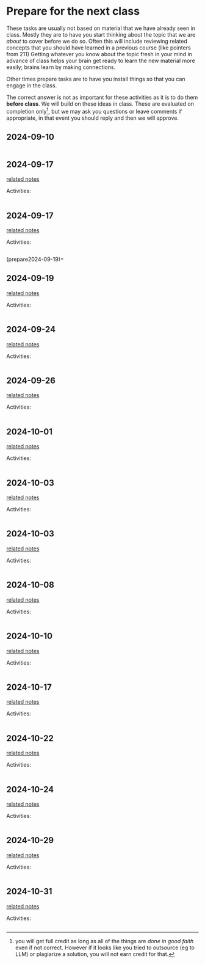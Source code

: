 # Prepare for the next class




These tasks are usually not based on material that we have already seen in class.  Mostly they are to have you start thinking about the topic that we are *about* to cover before we do so. Often this will include reviewing related concepts that you should have learned in a previous course (like pointers from 211) Getting whatever you know about the topic fresh in your mind in advance of class helps your brain get ready to learn the new material more easily; brains learn by making connections.

Other times prepare tasks are to have you install things so that you can engage in the class.  

The correct answer is not as important for these activities as it is to do them **before class**.  We will build on these ideas in class. These are evaluated on completion only[^cmplt], but we may ask you questions or leave comments if appropriate, in that event you should reply and then we will approve. 


[^cmplt]: you will get full credit as long as all of the things are *done in good faith* even if not correct. However if it looks like you tried to outsource (eg to LLM) or plagiarize a solution, you will not earn credit for that. 

## 2024-09-10


```{include} ../_review/2024-09-10.md
```
## 2024-09-17

[related notes](../notes/2024-09-17)

Activities:
```{include} ../_prepare/2024-09-17.md
```
## 2024-09-17

[related notes](../notes/2024-09-17)

Activities:
```{include} ../_prepare/2024-09-17.md
```
(prepare2024-09-19)=
## 2024-09-19

[related notes](../notes/2024-09-19)

Activities:
```{include} ../_prepare/2024-09-19.md
```
## 2024-09-24

[related notes](../notes/2024-09-24)

Activities:
```{include} ../_prepare/2024-09-24.md
```
## 2024-09-26

[related notes](../notes/2024-09-26)

Activities:
```{include} ../_prepare/2024-09-26.md
```
## 2024-10-01

[related notes](../notes/2024-10-01)

Activities:
```{include} ../_prepare/2024-10-01.md
```
## 2024-10-03

[related notes](../notes/2024-10-03)

Activities:
```{include} ../_prepare/2024-10-03.md
```
## 2024-10-03

[related notes](../notes/2024-10-03)

Activities:
```{include} ../_prepare/2024-10-03.md
```
## 2024-10-08

[related notes](../notes/2024-10-08)

Activities:
```{include} ../_prepare/2024-10-08.md
```
## 2024-10-10

[related notes](../notes/2024-10-10)

Activities:
```{include} ../_prepare/2024-10-10.md
```
## 2024-10-17

[related notes](../notes/2024-10-17)

Activities:
```{include} ../_prepare/2024-10-17.md
```
## 2024-10-22

[related notes](../notes/2024-10-22)

Activities:
```{include} ../_prepare/2024-10-22.md
```
## 2024-10-24

[related notes](../notes/2024-10-24)

Activities:
```{include} ../_prepare/2024-10-24.md
```
## 2024-10-29

[related notes](../notes/2024-10-29)

Activities:
```{include} ../_prepare/2024-10-29.md
```
## 2024-10-31

[related notes](../notes/2024-10-31)

Activities:
```{include} ../_prepare/2024-10-31.md
```
